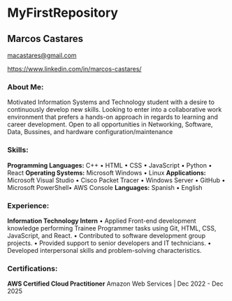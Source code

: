 # MyFirstRepository

## Marcos Castares
macastares@gmail.com

https://www.linkedin.com/in/marcos-castares/
### About Me:
Motivated Information Systems and Technology student with a desire to continuously 
develop new skills. Looking to enter into a collaborative work environment that prefers 
a hands-on approach in regards to learning and career development. Open to all 
opportunities in Networking, Software, Data, Bussines, and hardware 
configuration/maintenance

### Skills:
**Programming Languages:**
C++ • HTML • CSS • JavaScript • 
Python • React
**Operating Systems:**
Microsoft Windows • Linux
**Applications:**
Microsoft Visual Studio • Cisco Packet 
Tracer • Windows Server • GitHub • 
Microsoft PowerShell• AWS Console
**Languages:**
Spanish • English

### Experience:
**Information Technology Intern**
• Applied Front-end development knowledge performing Trainee Programmer tasks 
using Git, HTML, CSS, JavaScript, and React.
• Contributed to software development group projects.
• Provided support to senior developers and IT technicians.
• Developed interpersonal skills and problem-solving characteristics.

### Certifications:
**AWS Certified Cloud Practitioner**
Amazon Web Services | Dec 2022 - Dec 2025
